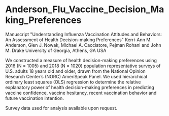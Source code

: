 # Anderson_Flu_Vaccine_Decision_Making_Preferences

Manuscript "Understanding Influenza Vaccination Attitudes and Behaviors: An Assessment of Health Decision-making Preferences"
Kerri-Ann M. Anderson, Glen J. Nowak, Michael A. Cacciatore, Pejman Rohani and John M. Drake
University of Georgia, Athens, GA USA

We constructed a measure of health decision-making preferences using 2016 (N = 1005) and 2018 (N = 1020) population representative surveys of U.S. adults 18 years old and older, drawn from the National Opinion Research Center’s (NORC) AmeriSpeak Panel. We used hierarchical ordinary least squares (OLS) regression to determine the relative explanatory power of health decision-making preferences in predicting vaccine confidence, vaccine hesitancy, recent vaccination behavior and future vaccination intention.

Survey data used for analysis available upon request.
